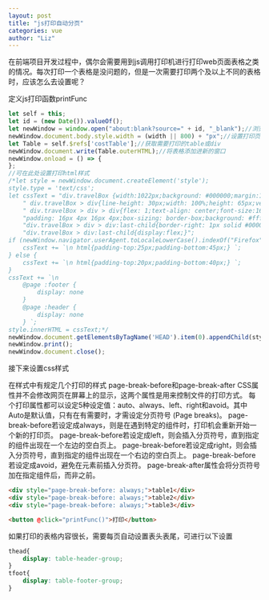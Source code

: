 ```yaml
---
layout: post
title: "js打印自动分页"
categories: vue
author: "Liz"
---
```


在前端项目开发过程中，偶尔会需要用到js调用打印机进行打印web页面表格之类的情况。每次打印一个表格是没问题的，但是一次需要打印两个及以上不同的表格时，应该怎么去设置呢？

定义js打印函数printFunc

```js
let self = this;
let id = (new Date()).valueOf();
let newWindow = window.open("about:blank?source=" + id, "_blank");//浏览器打开空白页
newWindow.document.body.style.width = (width || 800) + "px";//设置打印页宽
let Table = self.$refs['costTable'];//获取需要打印的table或div
newWindow.document.write(Table.outerHTML);//将表格添加进新的窗口
newWindow.onload = () => {
};
//可在此处设置打印html样式
/*let style = newWindow.document.createElement('style');
style.type = 'text/css';
let cssText = "div.travelBox {width:1022px;background: #000000;margin:1px;}\n" +
    " div.travelBox > div{line-height: 30px;width: 100%;height: 65px;vertical-align: middle;display: flex;flex-direction: row;}\n" +
    " div.travelBox > div > div{flex: 1;text-align: center;font-size:16px;width: 100px;height: 65px;border-left: 1px solid #000000;border-top: 1px solid #000000;" +
    "padding: 16px 4px 16px 4px;box-sizing: border-box;background: #ffffff;vertical-align: middle;}" +
    "div.travelBox > div > div:last-child{border-right: 1px solid #000000;}" +
    "div.travelBox > div:last-child{display:flex;}";
if (newWindow.navigator.userAgent.toLocaleLowerCase().indexOf("Firefox".toLocaleLowerCase()) > -1) {
    cssText += `\n html{padding-top:25px;padding-bottom:45px;} `;
} else {
    cssText += `\n html{padding-top:20px;padding-bottom:40px;} `;
}
cssText += `\n
    @page :footer {
        display: none
    }
    @page :header {
        display: none
    } `;
style.innerHTML = cssText;*/
newWindow.document.getElementsByTagName('HEAD').item(0).appendChild(style);
newWindow.print();
newWindow.document.close();
```

接下来设置css样式

在样式中有规定几个打印的样式
page-break-before和page-break-after CSS属性并不会修改网页在屏幕上的显示，这两个属性是用来控制文件的打印方式。
每个打印属性都可以设定5种设定值：auto、always、left、right和avoid。其中Auto是默认值，只有在有需要时，才需设定分页符号 (Page breaks)。
page-break-before若设定成always，则是在遇到特定的组件时，打印机会重新开始一个新的打印页。
page-break-before若设定成left，则会插入分页符号，直到指定的组件出现在一个左边的空白页上。
page-break-before若设定成right，则会插入分页符号，直到指定的组件出现在一个右边的空白页上。
page-break-before若设定成avoid，避免在元素前插入分页符。
page-break-after属性会将分页符号加在指定组件后，而非之前。
```html
<div style="page-break-before: always;">table1</div>
<div style="page-break-before: always;">table2</div>
<div style="page-break-before: always;">table3</div>

<button @click="printFunc()">打印</button>
```
如果打印的表格内容很长，需要每页自动设置表头表尾，可进行以下设置

```css
thead{
    display: table-header-group;
}
tfoot{
    display: table-footer-group;
}
```
